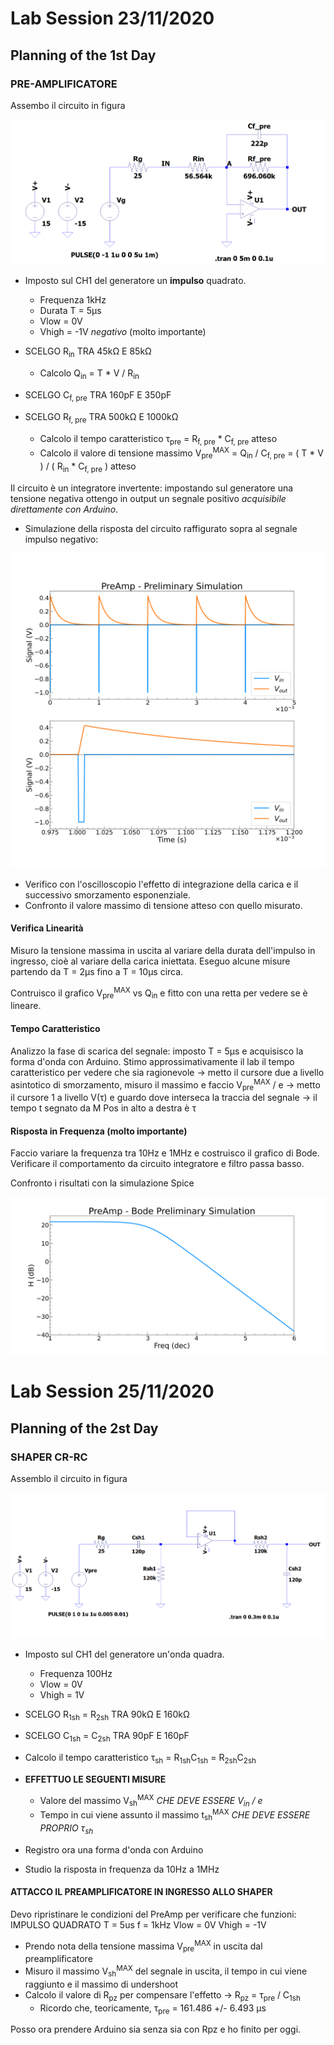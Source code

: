 # Lab Session 23/11/2020

## Planning of the 1st Day

### PRE-AMPLIFICATORE

Assembo il circuito in figura

![PreAmp Circuito](./Simulations/PreAmp/PreAmp_circuit.png)

* Imposto sul CH1 del generatore un **impulso** quadrato.
  * Frequenza 1kHz
  * Durata T = 5&mu;s
  * Vlow = 0V
  * Vhigh = -1V _negativo_ (molto importante)

* SCELGO R<sub>in</sub> TRA 45k&Omega; E 85k&Omega;
  * Calcolo Q<sub>in</sub> = T * V / R<sub>in</sub>
* SCELGO C<sub>f, pre</sub> TRA 160pF E 350pF
* SCELGO R<sub>f, pre</sub> TRA 500k&Omega; E 1000k&Omega;
  * Calcolo il tempo caratteristico &tau;<sub>pre</sub> = R<sub>f, pre</sub>  * C<sub>f, pre</sub> atteso
  * Calcolo il valore di tensione massimo V<sub>pre</sub><sup>MAX</sup> = Q<sub>in</sub> / C<sub>f, pre</sub> = ( T * V
    ) / ( R<sub>in</sub> * C<sub>f, pre</sub> ) atteso

Il circuito è un integratore invertente: impostando sul generatore una tensione negativa ottengo in output un segnale
positivo _acquisibile direttamente con Arduino_.

* Simulazione della risposta del circuito raffigurato sopra al segnale impulso negativo:

![PreAmp Simulazione](./Plots/PreAmp/Preliminary/PreAmp_preliminary_simulation.png)

* Verifico con l'oscilloscopio l'effetto di integrazione della carica e il successivo smorzamento esponenziale. 
* Confronto il valore massimo di tensione atteso con quello misurato.

#### Verifica Linearità

Misuro la tensione massima in uscita al variare della durata dell'impulso in ingresso, cioè al variare della carica
iniettata. Eseguo alcune misure partendo da T = 2&mu;s fino a T = 10&mu;s circa.

Contruisco il grafico V<sub>pre</sub><sup>MAX</sup> vs Q<sub>in</sub> e fitto con una retta per vedere se è lineare.

#### Tempo Caratteristico

Analizzo la fase di scarica del segnale: imposto T = 5&mu;s e acquisisco la forma d'onda con Arduino. Stimo
approssimativamente il lab il tempo caratteristico per vedere che sia ragionevole &rarr; metto il cursore due a livello
asintotico di smorzamento, misuro il massimo e faccio V<sub>pre</sub><sup>MAX</sup> / e &rarr; metto il cursore 1 a
livello V(&tau;) e guardo dove interseca la traccia del segnale &rarr; il tempo t segnato da M Pos in alto a destra è &tau;

#### Risposta in Frequenza (molto importante)

Faccio variare la frequenza tra 10Hz e 1MHz e costruisco il grafico di Bode. Verificare il comportamento da circuito
integratore e filtro passa basso.

Confronto i risultati con la simulazione Spice

![PreAmp Simulazione](./Plots/PreAmp/Preliminary/PreAmp_preliminary_bode_simulation.png)

# Lab Session 25/11/2020

## Planning of the 2st Day

### SHAPER CR-RC

Assemblo il circuito in figura

![PreAmp Circuito](./Simulations/Shaper/Shaper_circuit.png)

* Imposto sul CH1 del generatore un'onda quadra.
  * Frequenza 100Hz
  * Vlow = 0V
  * Vhigh = 1V 

* SCELGO R<sub>1sh</sub> = R<sub>2sh</sub> TRA 90k&Omega; E 160k&Omega;
* SCELGO C<sub>1sh</sub> = C<sub>2sh</sub> TRA 90pF E 160pF

* Calcolo il tempo caratteristico &tau;<sub>sh</sub> = R<sub>1sh</sub>C<sub>1sh</sub> = R<sub>2sh</sub>C<sub>2sh</sub>

* **EFFETTUO LE SEGUENTI MISURE**
  * Valore del massimo V<sub>sh</sub><sup>MAX</sup> _CHE DEVE ESSERE V<sub>in</sub> / e_
  * Tempo in cui viene assunto il massimo t<sub>sh</sub><sup>MAX</sup> _CHE DEVE ESSERE PROPRIO &tau;<sub>sh</sub>_

* Registro ora una forma d'onda con Arduino

* Studio la risposta in frequenza da 10Hz a 1MHz

#### ATTACCO IL PREAMPLIFICATORE IN INGRESSO ALLO SHAPER

Devo ripristinare le condizioni del PreAmp per verificare che funzioni: IMPULSO QUADRATO T = 5us f = 1kHz Vlow = 0V
Vhigh = -1V

* Prendo nota della tensione massima V<sub>pre</sub><sup>MAX</sup> in uscita dal preamplificatore
* Misuro il massimo V<sub>sh</sub><sup>MAX</sup> del segnale in uscita, il tempo in cui viene raggiunto e il massimo di undershoot
* Calcolo il valore di R<sub>pz</sub> per compensare l'effetto &rarr; R<sub>pz</sub> = &tau;<sub>pre</sub> / C<sub>1sh</sub>
  * Ricordo che, teoricamente, &tau;<sub>pre</sub> = 161.486 +/- 6.493 &mu;s

Posso ora prendere Arduino sia senza sia con Rpz e ho finito per oggi.
